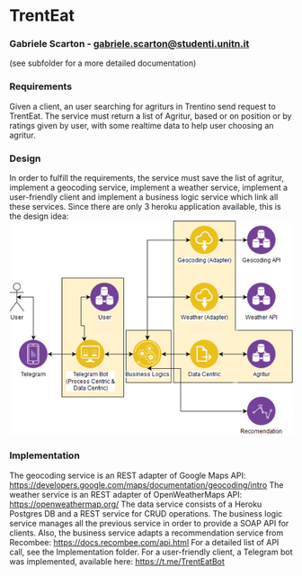 # TrentEat
### Gabriele Scarton - gabriele.scarton@studenti.unitn.it
(see subfolder for a more detailed documentation)

### Requirements
Given a client, an user searching for agriturs in Trentino send request to TrentEat. The service must return a list of Agritur, based or on position or by ratings given by user, with some realtime data to help user choosing an agritur.

### Design
In order to fulfill the requirements, the service must save the list of agritur, implement a geocoding service, implement a weather service, implement a user-friendly client and implement a business logic service which link all these services. Since there are only 3 heroku application available, this is the design idea:
![alt text](https://raw.githubusercontent.com/TrentEat-ISDE-2018/TrentEat-Documentation/master/Phase2-Design/ISDE_Heroku_management.png)

### Implementation
The geocoding service is an REST adapter of Google Maps API: https://developers.google.com/maps/documentation/geocoding/intro
The weather service is an REST adapter of OpenWeatherMaps API: https://openweathermap.org/
The data service consists of a Heroku Postgres DB and a REST service for CRUD operations.
The business logic service manages all the previous service in order to provide a SOAP API for clients.
Also, the business service adapts a recommendation service from Recombee: https://docs.recombee.com/api.html
For a detailed list of API call, see the Implementation folder.
For a user-friendly client, a Telegram bot was implemented, available here: https://t.me/TrentEatBot
